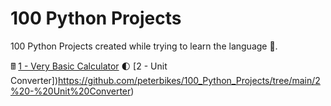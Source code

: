 # 100 Python Projects

100 Python Projects created while trying to learn the language 🐍.

🖩 [1 - Very Basic Calculator](https://github.com/peterbikes/100_Python_Projects/tree/main/1%20-%20Basic%20Calculator)
🌓 [2 - Unit Converter])https://github.com/peterbikes/100_Python_Projects/tree/main/2%20-%20Unit%20Converter)

